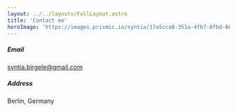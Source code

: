 ```yaml
---
layout: ../../layouts/FullLayout.astro
title: 'Contact me'
heroImage: 'https://images.prismic.io/syntia/17a5cca8-351a-4fb7-8fbd-6679935f3139_IMG_20230522_111402.jpg?auto=compress,format'
---
```


##### Email
syntia.birgele@gmail.com
##### Address
Berlin, Germany
